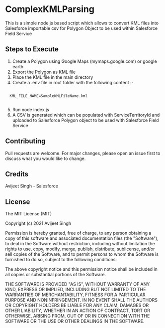 # ComplexKMLParsing
This is a simple node js based script which allows to convert KML files into Salesforce importable csv for Polygon Object to be used within Salesforce Field Service

## Steps to Execute

1) Create a Polygon using Google Maps (mymaps.google.com) or google earth
2) Export the Polygon as KML file
3) Place the KML file in the main directory
4) Create a .env file in root folder with the following content :-

```

  KML_FILE_NAME=SampleKMLFileName.kml
  
```
5) Run node index.js
6) A CSV is generated which can be populated with ServiceTerritoryId and uploaded to Salesforce Polygon object to be used with Salesforce Field Service


## Contributing
Pull requests are welcome. For major changes, please open an issue first to discuss what you would like to change.


## Credits
 
Avijeet Singh - Salesforce
 
## License
 
The MIT License (MIT)

Copyright (c) 2021 Avijeet Singh

Permission is hereby granted, free of charge, to any person obtaining a copy of this software and associated documentation files (the "Software"), to deal in the Software without restriction, including without limitation the rights to use, copy, modify, merge, publish, distribute, sublicense, and/or sell copies of the Software, and to permit persons to whom the Software is furnished to do so, subject to the following conditions:

The above copyright notice and this permission notice shall be included in all copies or substantial portions of the Software.

THE SOFTWARE IS PROVIDED "AS IS", WITHOUT WARRANTY OF ANY KIND, EXPRESS OR IMPLIED, INCLUDING BUT NOT LIMITED TO THE WARRANTIES OF MERCHANTABILITY, FITNESS FOR A PARTICULAR PURPOSE AND NONINFRINGEMENT. IN NO EVENT SHALL THE AUTHORS OR COPYRIGHT HOLDERS BE LIABLE FOR ANY CLAIM, DAMAGES OR OTHER LIABILITY, WHETHER IN AN ACTION OF CONTRACT, TORT OR OTHERWISE, ARISING FROM, OUT OF OR IN CONNECTION WITH THE SOFTWARE OR THE USE OR OTHER DEALINGS IN THE SOFTWARE.

